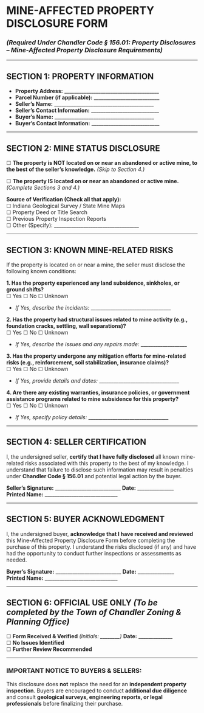 # **MINE-AFFECTED PROPERTY DISCLOSURE FORM**  
### *(Required Under Chandler Code § 156.01: Property Disclosures – Mine-Affected Property Disclosure Requirements)*  

---

## **SECTION 1: PROPERTY INFORMATION**  
- **Property Address:** _______________________________________  
- **Parcel Number (if applicable):** ___________________________  
- **Seller’s Name:** _________________________________________  
- **Seller’s Contact Information:** ____________________________  
- **Buyer’s Name:** _________________________________________  
- **Buyer’s Contact Information:** ____________________________  

---

## **SECTION 2: MINE STATUS DISCLOSURE**  

☐ **The property is NOT located on or near an abandoned or active mine, to the best of the seller’s knowledge.** *(Skip to Section 4.)*  

☐ **The property IS located on or near an abandoned or active mine.** *(Complete Sections 3 and 4.)*  

**Source of Verification (Check all that apply):**  
☐ Indiana Geological Survey / State Mine Maps  
☐ Property Deed or Title Search  
☐ Previous Property Inspection Reports  
☐ Other (Specify): ___________________________________  

---

## **SECTION 3: KNOWN MINE-RELATED RISKS**  

If the property is located on or near a mine, the seller must disclose the following known conditions:  

**1. Has the property experienced any land subsidence, sinkholes, or ground shifts?**  
☐ Yes ☐ No ☐ Unknown  
- *If Yes, describe the incidents:* _________________________________  

**2. Has the property had structural issues related to mine activity (e.g., foundation cracks, settling, wall separations)?**  
☐ Yes ☐ No ☐ Unknown  
- *If Yes, describe the issues and any repairs made:* ___________________  

**3. Has the property undergone any mitigation efforts for mine-related risks (e.g., reinforcement, soil stabilization, insurance claims)?**  
☐ Yes ☐ No ☐ Unknown  
- *If Yes, provide details and dates:* _________________________________  

**4. Are there any existing warranties, insurance policies, or government assistance programs related to mine subsidence for this property?**  
☐ Yes ☐ No ☐ Unknown  
- *If Yes, specify policy details:* _________________________________  

---

## **SECTION 4: SELLER CERTIFICATION**  

I, the undersigned seller, **certify that I have fully disclosed** all known mine-related risks associated with this property to the best of my knowledge. I understand that failure to disclose such information may result in penalties under **Chandler Code § 156.01** and potential legal action by the buyer.  

**Seller’s Signature:** ___________________________ **Date:** _______________  
**Printed Name:** ______________________________  

---

## **SECTION 5: BUYER ACKNOWLEDGMENT**  

I, the undersigned buyer, **acknowledge that I have received and reviewed** this Mine-Affected Property Disclosure Form before completing the purchase of this property. I understand the risks disclosed (if any) and have had the opportunity to conduct further inspections or assessments as needed.  

**Buyer’s Signature:** ___________________________ **Date:** _______________  
**Printed Name:** ______________________________  

---

## **SECTION 6: OFFICIAL USE ONLY** *(To be completed by the Town of Chandler Zoning & Planning Office)*  
☐ **Form Received & Verified** *(Initials: ________)* **Date:** ______________  
☐ **No Issues Identified**  
☐ **Further Review Recommended**  

---

### **IMPORTANT NOTICE TO BUYERS & SELLERS:**  
This disclosure does **not** replace the need for an **independent property inspection**. Buyers are encouraged to conduct **additional due diligence** and consult **geological surveys, engineering reports, or legal professionals** before finalizing their purchase.  

